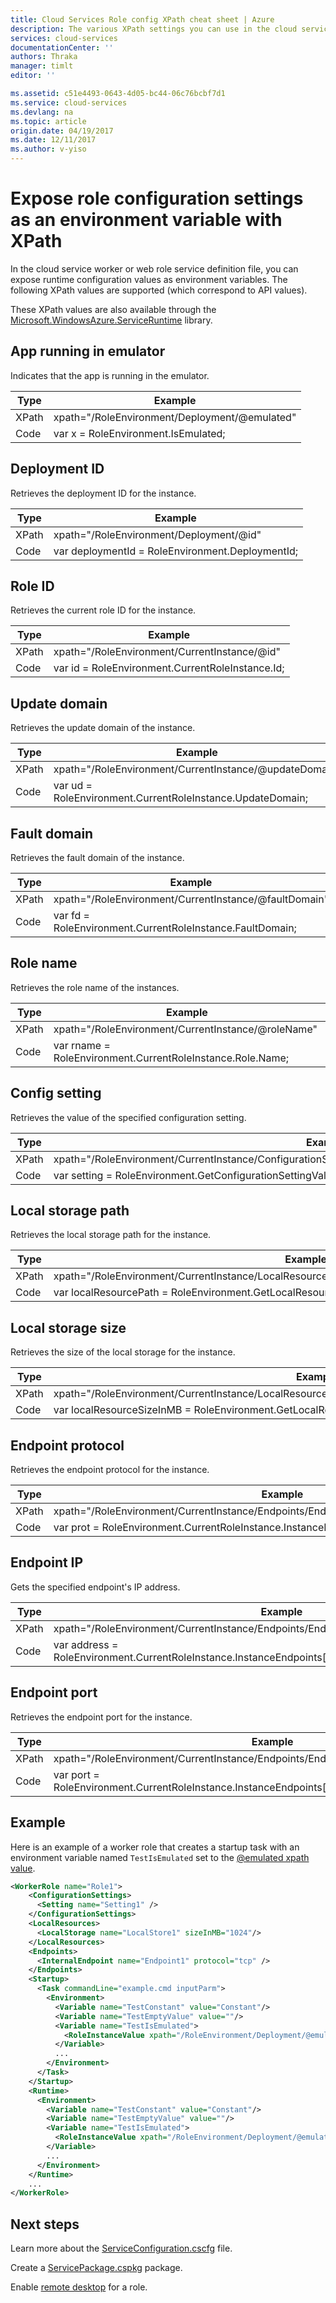 ```yaml
---
title: Cloud Services Role config XPath cheat sheet | Azure
description: The various XPath settings you can use in the cloud service role config to expose settings as an environment variable.
services: cloud-services
documentationCenter: ''
authors: Thraka
manager: timlt
editor: ''

ms.assetid: c51e4493-0643-4d05-bc44-06c76bcbf7d1
ms.service: cloud-services
ms.devlang: na
ms.topic: article
origin.date: 04/19/2017
ms.date: 12/11/2017
ms.author: v-yiso
---
```


# Expose role configuration settings as an environment variable with XPath

In the cloud service worker or web role service definition file, you can expose runtime configuration values as environment variables. The following XPath values are supported (which correspond to API values).

These XPath values are also available through the [Microsoft.WindowsAzure.ServiceRuntime](https://msdn.microsoft.com/zh-cn/library/microsoft.windowsazure.serviceruntime.roleenvironment.aspx) library. 

## App running in emulator

Indicates that the app is running in the emulator.

| Type  | Example |
| ----- | ------- |
| XPath | xpath="/RoleEnvironment/Deployment/@emulated" |
| Code  | var x = RoleEnvironment.IsEmulated; |

## Deployment ID

Retrieves the deployment ID for the instance.

| Type  | Example |
| ----- | ------- |
| XPath | xpath="/RoleEnvironment/Deployment/@id" |
| Code  | var deploymentId = RoleEnvironment.DeploymentId; |

## Role ID 

Retrieves the current role ID for the instance.

| Type  | Example |
| ----- | ------- |
| XPath | xpath="/RoleEnvironment/CurrentInstance/@id" |
| Code  | var id = RoleEnvironment.CurrentRoleInstance.Id; |

## Update domain

Retrieves the update domain of the instance.

| Type  | Example |
| ----- | ------- |
| XPath | xpath="/RoleEnvironment/CurrentInstance/@updateDomain" |
| Code  | var ud = RoleEnvironment.CurrentRoleInstance.UpdateDomain; |

## Fault domain

Retrieves the fault domain of the instance.

| Type  | Example |
| ----- | ------- |
| XPath | xpath="/RoleEnvironment/CurrentInstance/@faultDomain" |
| Code  | var fd = RoleEnvironment.CurrentRoleInstance.FaultDomain; |

## Role name

Retrieves the role name of the instances.

| Type  | Example |
| ----- | ------- |
| XPath | xpath="/RoleEnvironment/CurrentInstance/@roleName" |
| Code  | var rname = RoleEnvironment.CurrentRoleInstance.Role.Name;  |

## Config setting

Retrieves the value of the specified configuration setting.

| Type  | Example |
| ----- | ------- |
| XPath | xpath="/RoleEnvironment/CurrentInstance/ConfigurationSettings/ConfigurationSetting[@name='Setting1']/@value" |
| Code  | var setting = RoleEnvironment.GetConfigurationSettingValue("Setting1"); |

## Local storage path

Retrieves the local storage path for the instance.

| Type  | Example |
| ----- | ------- |
| XPath | xpath="/RoleEnvironment/CurrentInstance/LocalResources/LocalResource[@name='LocalStore1']/@path" |
| Code  | var localResourcePath = RoleEnvironment.GetLocalResource("LocalStore1").RootPath; |

## Local storage size

Retrieves the size of the local storage for the instance.

| Type  | Example |
| ----- | ------- |
| XPath | xpath="/RoleEnvironment/CurrentInstance/LocalResources/LocalResource[@name='LocalStore1']/@sizeInMB" |
| Code  | var localResourceSizeInMB = RoleEnvironment.GetLocalResource("LocalStore1").MaximumSizeInMegabytes; |

## Endpoint protocol 

Retrieves the endpoint protocol for the instance.

| Type  | Example |
| ----- | ------- |
| XPath | xpath="/RoleEnvironment/CurrentInstance/Endpoints/Endpoint[@name='Endpoint1']/@protocol" |
| Code  | var prot = RoleEnvironment.CurrentRoleInstance.InstanceEndpoints["Endpoint1"].Protocol; |

## Endpoint IP

Gets the specified endpoint's IP address.

| Type | Example |
| ----- | ---- |
| XPath | xpath="/RoleEnvironment/CurrentInstance/Endpoints/Endpoint[@name='Endpoint1']/@address" |
| Code  | var address = RoleEnvironment.CurrentRoleInstance.InstanceEndpoints["Endpoint1"].IPEndpoint.Address |

## Endpoint port 

Retrieves the endpoint port for the instance.

| Type  | Example |
| ----- | ------- |
| XPath | xpath="/RoleEnvironment/CurrentInstance/Endpoints/Endpoint[@name='Endpoint1']/@port" |
| Code  | var port = RoleEnvironment.CurrentRoleInstance.InstanceEndpoints["Endpoint1"].IPEndpoint.Port; |

## Example

Here is an example of a worker role that creates a startup task with an environment variable named `TestIsEmulated` set to the [@emulated xpath value](#app-running-in-emulator). 

```xml
<WorkerRole name="Role1">
    <ConfigurationSettings>
      <Setting name="Setting1" />
    </ConfigurationSettings>
    <LocalResources>
      <LocalStorage name="LocalStore1" sizeInMB="1024"/>
    </LocalResources>
    <Endpoints>
      <InternalEndpoint name="Endpoint1" protocol="tcp" />
    </Endpoints>
    <Startup>
      <Task commandLine="example.cmd inputParm">
        <Environment>
          <Variable name="TestConstant" value="Constant"/>
          <Variable name="TestEmptyValue" value=""/>
          <Variable name="TestIsEmulated">
            <RoleInstanceValue xpath="/RoleEnvironment/Deployment/@emulated"/>
          </Variable>
          ...
        </Environment>
      </Task>
    </Startup>
    <Runtime>
      <Environment>
        <Variable name="TestConstant" value="Constant"/>
        <Variable name="TestEmptyValue" value=""/>
        <Variable name="TestIsEmulated">
          <RoleInstanceValue xpath="/RoleEnvironment/Deployment/@emulated"/>
        </Variable>
        ...
      </Environment>
    </Runtime>
    ...
</WorkerRole>
```

## Next steps

Learn more about the [ServiceConfiguration.cscfg](./cloud-services-model-and-package.md#cscfg) file.

Create a [ServicePackage.cspkg](./cloud-services-model-and-package.md#cspkg) package.

Enable [remote desktop](cloud-services-role-enable-remote-desktop-new-portal.md) for a role.

